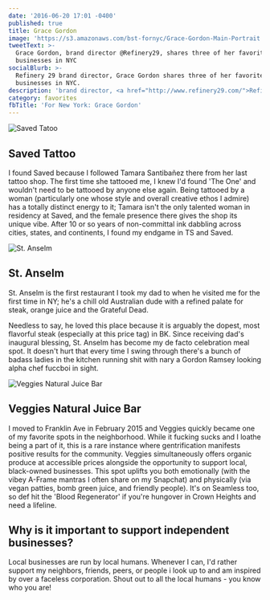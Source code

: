 ```yaml
---
date: '2016-06-20 17:01 -0400'
published: true
title: Grace Gordon
image: 'https://s3.amazonaws.com/bst-fornyc/Grace-Gordon-Main-Portrait.jpg'
tweetText: >-
  Grace Gordon, brand director @Refinery29, shares three of her favorite local
  businesses in NYC
socialBlurb: >-
  Refinery 29 brand director, Grace Gordon shares three of her favorite local
  businesses in NYC.
description: 'brand director, <a href="http://www.refinery29.com/">Refinery29</a>'
category: favorites
fbTitle: 'For New York: Grace Gordon'
---
```

![Saved Tatoo](https://s3.amazonaws.com/bst-fornyc/Grace-Gordon-Saved-Tattoo.jpg)

## Saved Tattoo

I found Saved because I followed Tamara Santibañez there from her last tattoo shop. The first time she tattooed me, I knew I'd found 'The One' and wouldn't need to be tattooed by anyone else again. Being tattooed by a woman (particularly one whose style and overall creative ethos I admire) has a totally distinct energy to it; Tamara isn't the only talented woman in residency at Saved, and the female presence there gives the shop its unique vibe. After 10 or so years of non-committal ink dabbling across cities, states, and continents, I found my endgame in TS and Saved.

![St. Anselm](https://s3.amazonaws.com/bst-fornyc/Grace-Gordon-St-Anselm.jpg)

## St. Anselm

St. Anselm is the first restaurant I took my dad to when he visited me for the first time in NY; he's a chill old Australian dude with a refined palate for steak, orange juice and the Grateful Dead.

Needless to say, he loved this place because it is arguably the dopest, most flavorful steak (especially at this price tag) in BK. Since receiving dad's inaugural blessing, St. Anselm has become my de facto celebration meal spot. It doesn't hurt that every time I swing through there's a bunch of badass ladies in the kitchen running shit with nary a Gordon Ramsey looking alpha chef fuccboi in sight.

![Veggies Natural Juice Bar](https://s3.amazonaws.com/bst-fornyc/Grace-Gordon-Veggies.jpg)

## Veggies Natural Juice Bar

I moved to Franklin Ave in February 2015 and Veggies quickly became one of my favorite spots in the neighborhood. While it fucking sucks and I loathe being a part of it, this is a rare instance where gentrification manifests positive results for the community. Veggies simultaneously offers organic produce at accessible prices alongside the opportunity to support local, black-owned businesses. This spot uplifts you both emotionally (with the vibey A-Frame mantras I often share on my Snapchat) and physically (via vegan patties, bomb green juice, and friendly people). It's on Seamless too, so def hit the 'Blood Regenerator' if you're hungover in Crown Heights and need a lifeline.

## Why is it important to support independent businesses?

Local businesses are run by local humans. Whenever I can, I'd rather support my neighbors, friends, peers, or people i look up to and am inspired by over a faceless corporation. Shout out to all the local humans - you know who you are!
